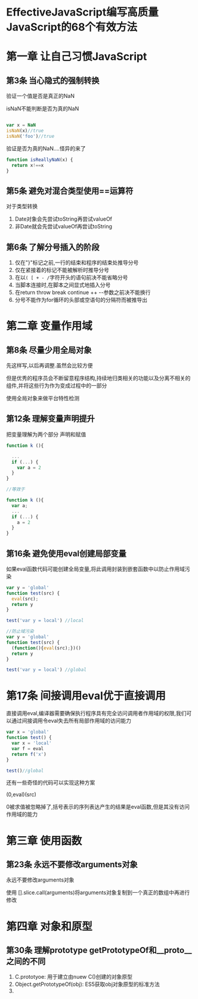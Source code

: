 # EffectiveJavaScript编写高质量JavaScript的68个有效方法

# 第一章 让自己习惯JavaScript

## 第3条 当心隐式的强制转换

验证一个值是否是真正的NaN

isNaN不能判断是否为真的NaN

```javascript

var x = NaN
isNaN(x)//true
isNaN('foo')//true
```

验证是否为真的NaN....怪异的来了

```javascript
function isReallyNaN(x) {
  return x!==x
}
```

## 第5条 避免对混合类型使用==运算符

对于类型转换

1. Date对象会先尝试toString再尝试valueOf
2. 非Date就会先尝试valueOf再尝试toString

## 第6条 了解分号插入的阶段

1. 仅在"}"标记之前,一行的结束和程序的结束处推导分号
2. 仅在紧接着的标记不能被解析时推导分号
3. 在以`( [ + - /`字符开头的语句前决不能省略分号
4. 当脚本连接时,在脚本之间显式地插入分号
5. 在return throw break continue ++ --参数之前决不能换行
6. 分号不能作为for循环的头部或空语句的分隔符而被推导出

# 第二章 变量作用域

## 第8条 尽量少用全局对象

先这样写,以后再调整.虽然会比较方便

但是优秀的程序员会不断留意程序结构,持续地归类相关的功能以及分离不相关的组件,并将这些行为作为变成过程中的一部分

使用全局对象来做平台特性检测

## 第12条 理解变量声明提升

把变量理解为两个部分 声明和赋值

```javascript
function k (){

  ...
  if (...) {
    var a = 2 
  }
}

//等效于

function k (){
  var a;
  ...
  if (...) {
    a = 2 
  }
}

```

## 第16条 避免使用eval创建局部变量

如果eval函数代码可能创建全局变量,将此调用封装到嵌套函数中以防止作用域污染

```javascript
var y = 'global'
function test(src) {
  eval(src);
  return y
}

test('var y = local') //local

//防止域污染
var y = 'global'
function test(src) {
  (function(){eval(src);})()
  return y
}

test('var y = local') //global

```

# 第17条 间接调用eval优于直接调用


直接调用eval,编译器需要确保执行程序具有完全访问调用者作用域的权限,我们可以通过间接调用令eval失去所有局部作用域的访问能力

```javascript
var x = 'global'
function test() {
  var x = 'local'
  var f = eval
  return f('x')
}

test()//global


```

还有一些奇怪的代码可以实现这种方案

(0,eval)(src)

0被求值被忽略掉了,括号表示的序列表达产生的结果是eval函数,但是其没有访问作用域的能力

# 第三章 使用函数

## 第23条 永远不要修改arguments对象

永远不要修改arguments对象

使用 [].slice.call(arguments)将arguments对象复制到一个真正的数组中再进行修改



# 第四章 对象和原型

## 第30条 理解prototype getPrototypeOf和__proto__之间的不同

1. C.prototyoe: 用于建立由nuew C()创建的对象原型
2. Object.getPrototypeOf(obj): ES5获取obj对象原型的标准方法
3. 









































